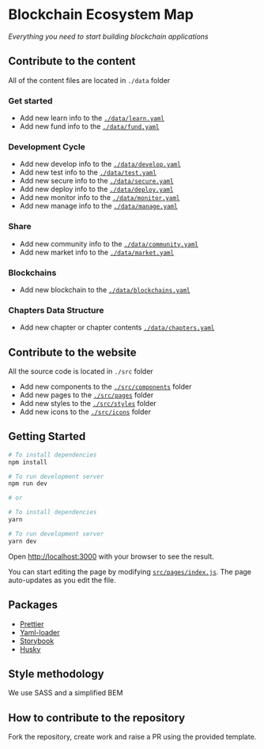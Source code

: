 [repo]: https://github.com/thisdot/blockchain-ecosystem-map/tree/main

# Blockchain Ecosystem Map

_Everything you need to start building blockchain applications_

## Contribute to the content

All of the content files are located in `./data` folder

### Get started

- Add new learn info to the [`./data/learn.yaml`](data/learn.yaml)
- Add new fund info to the [`./data/fund.yaml`](data/fund.yaml)

### Development Cycle

- Add new develop info to the [`./data/develop.yaml`](data/develop.yaml)
- Add new test info to the [`./data/test.yaml`](data/test.yaml)
- Add new secure info to the [`./data/secure.yaml`](data/secure.yaml)
- Add new deploy info to the [`./data/deploy.yaml`](data/deploy.yaml)
- Add new monitor info to the [`./data/monitor.yaml`](data/monitor.yaml)
- Add new manage info to the [`./data/manage.yaml`](data/manage.yaml)

### Share

- Add new community info to the [`./data/community.yaml`](data/community.yaml)
- Add new market info to the [`./data/market.yaml`](data/market.yaml)

### Blockchains

- Add new blockchain to the [`./data/blockchains.yaml`](data/blockchains.yaml)

### Chapters Data Structure

- Add new chapter or chapter contents [`./data/chapters.yaml`](data/chapters.yaml)

## Contribute to the website

All the source code is located in `./src` folder

- Add new components to the [`./src/components`](src/components) folder
- Add new pages to the [`./src/pages`](src/pages) folder
- Add new styles to the [`./src/styles`](src/styles) folder
- Add new icons to the [`./src/icons`](src/icons) folder

## Getting Started

```bash
# To install dependencies
npm install

# To run development server
npm run dev

# or

# To install dependencies
yarn

# To run development server
yarn dev
```

Open [http://localhost:3000](http://localhost:3000) with your browser to see the result.

You can start editing the page by modifying [`src/pages/index.js`](src/pages/index.js). The page auto-updates as you
edit the file.

## Packages

- [Prettier](https://prettier.io)
- [Yaml-loader](https://github.com/eemeli/yaml-loader)
- [Storybook](https://storybook.js.org/blog/get-started-with-storybook-and-next-js/)
- [Husky](https://typicode.github.io/husky/)

## Style methodology

We use SASS and a simplified BEM

## How to contribute to the repository

Fork the repository, create work and raise a PR using the provided template.
